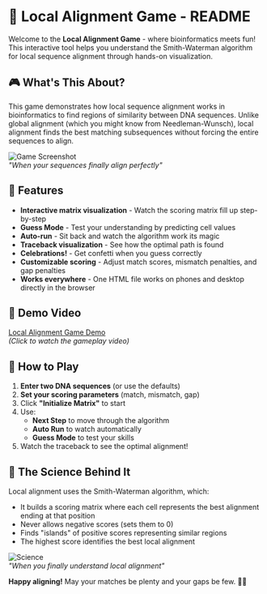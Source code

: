 # 🧬 Local Alignment Game - README

Welcome to the **Local Alignment Game** - where bioinformatics meets fun! This interactive tool helps you understand the Smith-Waterman algorithm for local sequence alignment through hands-on visualization.

## 🎮 What's This About?

This game demonstrates how local sequence alignment works in bioinformatics to find regions of similarity between DNA sequences. Unlike global alignment (which you might know from Needleman-Wunsch), local alignment finds the best matching subsequences without forcing the entire sequences to align.

![Game Screenshot](https://media.giphy.com/media/Ln2dAW9oycjgmTpjX9/giphy.gif)  
*"When your sequences finally align perfectly"*

## 🚀 Features


- **Interactive matrix visualization** - Watch the scoring matrix fill up step-by-step
- **Guess Mode** - Test your understanding by predicting cell values
- **Auto-run** - Sit back and watch the algorithm work its magic
- **Traceback visualization** - See how the optimal path is found
- **Celebrations!** - Get confetti when you guess correctly
- **Customizable scoring** - Adjust match scores, mismatch penalties, and gap penalties
- **Works everywhere** - One HTML file works on phones and desktop directly in the browser


## 🎥 Demo Video

[Local Alignment Game Demo](https://drive.google.com/file/d/1Cmu2xqMTdDUD_JEM-9TBcvv6stozYiex/view?usp=drive_link)  
*(Click to watch the gameplay video)*

## 🧪 How to Play

1. **Enter two DNA sequences** (or use the defaults)
2. **Set your scoring parameters** (match, mismatch, gap)
3. Click **"Initialize Matrix"** to start
4. Use:
   - **Next Step** to move through the algorithm
   - **Auto Run** to watch automatically
   - **Guess Mode** to test your skills
5. Watch the traceback to see the optimal alignment!

## 🧬 The Science Behind It

Local alignment uses the Smith-Waterman algorithm, which:
- It builds a scoring matrix where each cell represents the best alignment ending at that position
- Never allows negative scores (sets them to 0)
- Finds "islands" of positive scores representing similar regions
- The highest score identifies the best local alignment

![Science](https://media.giphy.com/media/3o6Zt6ML6BklcajjsA/giphy.gif)  
*"When you finally understand local alignment"*

**Happy aligning!** May your matches be plenty and your gaps be few. 🧬✨

